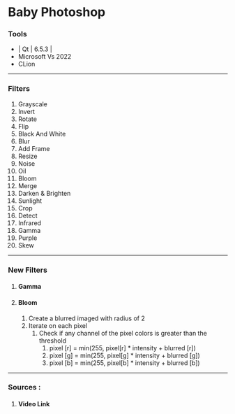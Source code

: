 # Baby Photoshop

### Tools
- | Qt | 6.5.3 |
- Microsoft Vs 2022
- CLion

___

### **Filters**
1. Grayscale
2. Invert
3. Rotate
4. Flip
5. Black And White
6. Blur
7. Add Frame
8. Resize
9. Noise
10. Oil
11. Bloom
12. Merge 
13. Darken & Brighten 
14. Sunlight 
15. Crop 
16. Detect 
17. Infrared 
18. Gamma 
19. Purple 
20. Skew

___

### New Filters

1. #### Gamma

2. #### Bloom
   1. Create a blurred imaged with radius of 2
   2. Iterate on each pixel
      1. Check if any channel of the pixel colors is greater than the threshold
         1. pixel [r] = min(255, pixel[r] * intensity + blurred [r])
         2. pixel [g] = min(255, pixel[g] * intensity + blurred [g])
         3. pixel [b] = min(255, pixel[b] * intensity + blurred [b])

___

### Sources :
1. #### Video Link